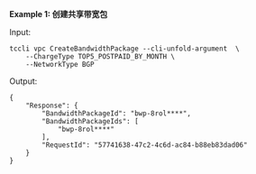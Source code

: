 **Example 1: 创建共享带宽包**



Input: 

```
tccli vpc CreateBandwidthPackage --cli-unfold-argument  \
    --ChargeType TOP5_POSTPAID_BY_MONTH \
    --NetworkType BGP
```

Output: 
```
{
    "Response": {
        "BandwidthPackageId": "bwp-8rol****",
        "BandwidthPackageIds": [
            "bwp-8rol****"
        ],
        "RequestId": "57741638-47c2-4c6d-ac84-b88eb83dad06"
    }
}
```

